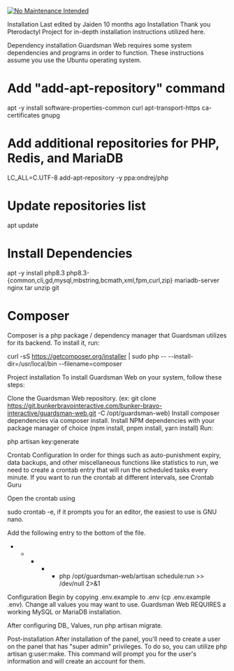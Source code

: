 [![No Maintenance Intended](http://unmaintained.tech/badge.svg)](http://unmaintained.tech/)

Installation
Last edited by Jaiden 10 months ago
Installation
Thank you Pterodactyl Project for in-depth installation instructions utilized here.

Dependency installation
Guardsman Web requires some system dependencies and programs in order to function. These instructions assume you use the Ubuntu operating system.

# Add "add-apt-repository" command
apt -y install software-properties-common curl apt-transport-https ca-certificates gnupg

# Add additional repositories for PHP, Redis, and MariaDB
LC_ALL=C.UTF-8 add-apt-repository -y ppa:ondrej/php

# Update repositories list
apt update

# Install Dependencies

apt -y install php8.3 php8.3-{common,cli,gd,mysql,mbstring,bcmath,xml,fpm,curl,zip} mariadb-server nginx tar unzip git

# Composer
Composer is a php package / dependency manager that Guardsman utilizes for its backend. To install it, run: 

curl -sS https://getcomposer.org/installer | sudo php -- --install-dir=/usr/local/bin --filename=composer

Project installation
To install Guardsman Web on your system, follow these steps:

Clone the Guardsman Web repository. (ex: git clone https://git.bunkerbravointeractive.com/bunker-bravo-interactive/guardsman-web.git -C /opt/guardsman-web)
Install composer dependencies via composer install.
Install NPM dependencies with your package manager of choice (npm install, pnpm install, yarn install)
Run:

php artisan key:generate

Crontab Configuration
In order for things such as auto-punishment expiry, data backups, and other miscellaneous functions like statistics to run, we need to create a crontab entry that will run the scheduled tasks every minute. If you want to run the crontab at different intervals, see Crontab Guru

Open the crontab using 

sudo crontab -e, if it prompts you for an editor, the easiest to use is GNU nano.

Add the following entry to the bottom of the file. 

* * * * * php /opt/guardsman-web/artisan schedule:run >> /dev/null 2>&1

Configuration
Begin by copying .env.example to .env (cp .env.example .env). Change all values you may want to use. Guardsman Web REQUIRES a working MySQL or MariaDB installation.

After configuring DB_ Values, run php artisan migrate.

Post-installation
After installation of the panel, you'll need to create a user on the panel that has "super admin" privileges. To do so, you can utilize php artisan g:user:make. This command will prompt you for the user's information and will create an account for them.

